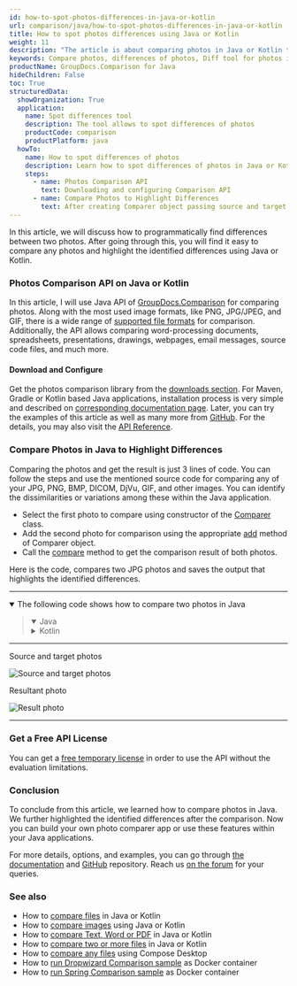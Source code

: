 ```yaml
---
id: how-to-spot-photos-differences-in-java-or-kotlin
url: comparison/java/how-to-spot-photos-differences-in-java-or-kotlin
title: How to spot photos differences using Java or Kotlin
weight: 11
description: "The article is about comparing photos in Java or Kotlin to spot the differences using comparison API"
keywords: Compare photos, differences of photos, Diff tool for photos in Java, Kotlin
productName: GroupDocs.Comparison for Java
hideChildren: False
toc: True
structuredData:
  showOrganization: True
  application:
    name: Spot differences tool
    description: The tool allows to spot differences of photos
    productCode: comparison
    productPlatform: java
  howTo:
    name: How to spot differences of photos
    description: Learn how to spot differences of photos in Java or Kotlin project
    steps:
      - name: Photos Comparison API
        text: Downloading and configuring Comparison API
      - name: Compare Photos to Highlight Differences
        text: After creating Comparer object passing source and target photos just call special method to get result document
---
```


In this article, we will discuss how to programmatically find differences between two photos. After going through this, you will find it easy to compare any photos and highlight the identified differences using Java or Kotlin.

### Photos Comparison API on Java or Kotlin

In this article, I will use Java API of [GroupDocs.Comparison](https://products.groupdocs.com/comparison) for comparing photos. Along with the most used image formats, like PNG, JPG/JPEG, and GIF, there is a wide range of [supported file formats](/comparison/java/supported-document-formats/) for comparison. Additionally, the API allows comparing word-processing documents, spreadsheets, presentations, drawings, webpages, email messages, source code files, and much more.

#### Download and Configure

Get the photos comparison library from the [downloads section](https://downloads.groupdocs.com/comparison/java). For Maven, Gradle or Kotlin based Java applications, installation process is very simple and described on [corresponding documentation page](comparison/java/installation). Later, you can try the examples of this article as well as many more from [GitHub](https://github.com/groupdocs-comparison). For the details, you may also visit the [API Reference](https://apireference.groupdocs.com/comparison/java).

### Compare Photos in Java to Highlight Differences

Comparing the photos and get the result is just 3 lines of code. You can follow the steps and use the mentioned source code for comparing any of your JPG, PNG, BMP, DICOM, DjVu, GIF, and other images. You can identify the dissimilarities or variations among these within the Java application.

- Select the first photo to compare using constructor of the [Comparer](https://apireference.groupdocs.com/comparison/java/com.groupdocs.comparison/Comparer) class.
- Add the second photo for comparison using the appropriate [add](<https://apireference.groupdocs.com/comparison/java/com.groupdocs.comparison/Comparer#add(java.io.InputStream...)>) method of Comparer object.
- Call the [compare](<https://apireference.groupdocs.com/comparison/java/com.groupdocs.comparison/Comparer#compare(java.io.OutputStream)>) method to get the comparison result of both photos.

Here is the code, compares two JPG photos and saves the output that highlights the identified differences.

---

<details open><summary>The following code shows how to compare two photos in Java</summary><blockquote>
<details open><summary>Java</summary>

<script src="https://gist.github.com/groupdocs-comparison-gists/a95fbd4fb36fc8bf201e3a187a637750.js"></script>

</details>

<details><summary>Kotlin</summary>

<script src="https://gist.github.com/groupdocs-comparison-gists/bebea06fbaf649b6582ea86967994193.js"></script>

</details>
</blockquote></details>

---

Source and target photos

![Source and target photos](/comparison/java/images/how-to-spot-photos-differences-in-java-or-kotlin-source.jpg)

Resultant photo

![Result photo](/comparison/java/images/how-to-spot-photos-differences-in-java-or-kotlin-result.jpg)

---

### Get a Free API License

You can get a [free temporary license](https://purchase.groupdocs.com/temporary-license) in order to use the API without the evaluation limitations.

### Conclusion

To conclude from this article, we learned how to compare photos in Java. We further highlighted the identified differences after the comparison. Now you can build your own photo comparer app or use these features within your Java applications.

For more details, options, and examples, you can go through [the documentation](/comparison/java/getting-started/) and [GitHub](https://github.com/groupdocs-comparison) repository. Reach us [on the forum](https://forum.groupdocs.com/) for your queries.

### See also

- How to [compare files](/comparison/java/how-to-compare-files-in-java-or-kotlin) in Java or Kotlin
- How to [compare images](/comparison/java/how-to-compare-images-using-java-or-kotlin) using Java or Kotlin
- How to [compare Text, Word or PDF](/comparison/java/how-to-compare-text-word-pdf-in-java-or-kotlin) in Java or Kotlin
- How to [compare two or more files](/comparison/java/how-to-compare-two-or-more-files-in-java-or-kotlin) in Java or Kotlin
- How to [compare any files](/comparison/java/how-to-compare-any-files-using-compose-desktop) using Compose Desktop
- How to [run Dropwizard Comparison sample](comparison/java/how-to-run-dropwizard-comparison-sample-using-docker) as Docker container
- How to [run Spring Comparison sample](comparison/java/how-to-run-spring-comparison-sample-using-docker) as Docker container

